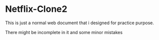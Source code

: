 # Netflix-Clone2

This is just a normal web document that i designed for practice purpose. 

There might be incomplete in it and some minor mistakes

